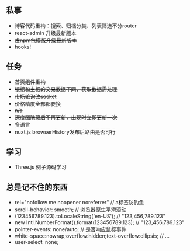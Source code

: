 ## 私事

* 博客代码重构：搜索、归档分类、列表筛选不分router
* react-admin 升级最新版本
* ~~发npm包模版升级最新版本~~
* hooks!

## 任务

* ~~首页组件重构~~
* ~~银榜和主板的交易数据不同，获取数据需处理~~
* ~~市场轮询改socket~~
* ~~价格精度全部都要换~~
* ~~n/a~~
* ~~深度图隐藏后不再更新，出现时立即更新一次~~
* 多语言
* nuxt.js browserHistory发布后路由是否可行

## 学习

* Three.js 例子源码学习

## 总是记不住的东西

* rel="nofollow me noopener noreferrer" // a标签防钓鱼
* scroll-behavior: smooth; // 浏览器原生平滑滚动
* (123456789.123).toLocaleString('en-US'); // "123,456,789.123"
* new Intl.NumberFormat().format(123456789.123); // "123,456,789.123"
* pointer-events: none/auto; // 是否响应鼠标事件
* white-space:nowrap;overflow:hidden;text-overflow:ellipsis; // ...
* user-select: none;
